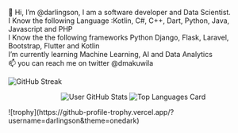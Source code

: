 👋 Hi, I’m @darlingson, I am a software developer and Data Scientist. <br>
I Know the following Language :Kotlin, C#, C++, Dart, Python, Java, Javascript and PHP <br>
I Know the the following frameworks Python Django, Flask, Laravel, Bootstrap, Flutter and Kotlin <br>
I’m currently learning Machine Learning, AI and Data Analytics <br>
📫 you can reach me on twitter @dmakuwila <br>

![GitHub Streak](https://github-readme-streak-stats.herokuapp.com/?user=darlingson)

<p align="center">
  <img src="https://github-readme-stats.vercel.app/api?username=darlingson&show_icons=true&theme=radical" alt="User GitHub Stats" />
  <img src="https://github-readme-stats.vercel.app/api/top-langs/?username=darlingson&theme=radical&layout=compact" alt="Top Languages Card" />
</p>
![trophy](https://github-profile-trophy.vercel.app/?username=darlingson&theme=onedark)
